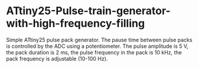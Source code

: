 # ATtiny25-Pulse-train-generator-with-high-frequency-filling
Simple ATtiny25 pulse pack generator.
The pause time between pulse packs is controlled by the ADC using a potentiometer.
The pulse amplitude is 5 V, the pack duration is 2 ms, the pulse frequency in the pack is 10 kHz, the pack frequency is adjustable (10-100 Hz).
